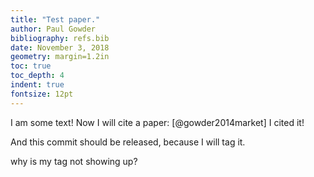 ```yaml
---
title: "Test paper."
author: Paul Gowder
bibliography: refs.bib
date: November 3, 2018
geometry: margin=1.2in
toc: true
toc_depth: 4
indent: true
fontsize: 12pt
---
```


I am some text!  Now I will cite a paper: [@gowder2014market] I cited it! 

And this commit should be released, because I will tag it.

why is my tag not showing up?

